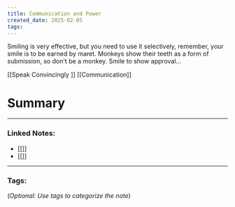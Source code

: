 ```yaml
---
title: Communication and Power
created_date: 2025-02-05
tags:
---
```

Smiling is very effective, but you need to use it selectively, remember, your smile is to be earned by maret. Monkeys show their teeth as a form of submission, so don't be a monkey. Smile to show approval...  

[[Speak Convincingly <PN>]]
[[Communication]]

# Summary


---

### **Linked Notes:**

- [[]]
- [[]]

---

### **Tags:**

(_Optional: Use tags to categorize the note_)
